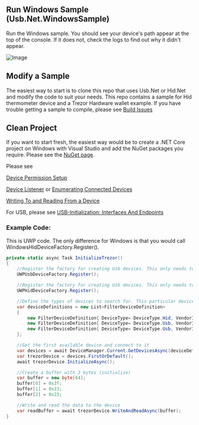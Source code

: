 ## Run Windows Sample (Usb.Net.WindowsSample)

Run the Windows sample. You should see your device's path appear at the top of the console. If it does not, check the logs to find out why it didn't appear.

![Image](images/WindowsSample.png)

## Modify a Sample

The easiest way to start is to clone this repo that uses Usb.Net or Hid.Net and modify the code to suit your needs. This repo contains a sample for Hid thermometer device and a Trezor Hardware wallet example.  If you have trouble getting a sample to compile, please see [Build Issues](BuildIssues.md)

## Clean Project

If you want to start fresh, the easiest way would be to create a .NET Core project on Windows with Visual Studio and add the NuGet packages you require. Please see the [NuGet page](NuGet.md).

Please see 

[Device Permission Setup](DevicePermissionSetup.md)

[Device Listener](DeviceListener.md) or [Enumerating Connected Devices](EnumeratingConnectedDevices.md) 

[Writing To and Reading From a Device](WritingToandReadingFromaDevice.md)

For USB, please see [USB-Initialization: Interfaces And Endpoints](USBInitialization.md)

### Example Code:

This is UWP code. The only difference for Windows is that you would call WindowsHidDeviceFactory.Register().

```cs
private static async Task InitializeTrezor()
{
    //Register the factory for creating Usb devices. This only needs to be done once.
    UWPUsbDeviceFactory.Register();

    //Register the factory for creating Usb devices. This only needs to be done once.
    UWPHidDeviceFactory.Register();

    //Define the types of devices to search for. This particular device can be connected to via USB, or Hid
    var deviceDefinitions = new List<FilterDeviceDefinition>
    {
        new FilterDeviceDefinition{ DeviceType= DeviceType.Hid, VendorId= 0x534C, ProductId=0x0001, Label="Trezor One Firmware 1.6.x" },
        new FilterDeviceDefinition{ DeviceType= DeviceType.Usb, VendorId= 0x1209, ProductId=0x53C1, Label="Trezor One Firmware 1.7.x" },
        new FilterDeviceDefinition{ DeviceType= DeviceType.Usb, VendorId= 0x1209, ProductId=0x53C0, Label="Model T" }
    };

    //Get the first available device and connect to it
    var devices = await DeviceManager.Current.GetDevicesAsync(deviceDefinitions);
    var trezorDevice = devices.FirstOrDefault();
    await trezorDevice.InitializeAsync();

    //Create a buffer with 3 bytes (initialize)
    var buffer = new byte[64];
    buffer[0] = 0x3f;
    buffer[1] = 0x23;
    buffer[2] = 0x23;

    //Write and read the data to the device
    var readBuffer = await trezorDevice.WriteAndReadAsync(buffer);
}
```